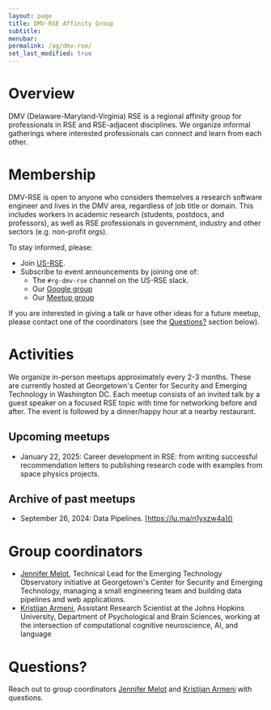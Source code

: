 ```yaml
---
layout: page
title: DMV-RSE Affinity Group
subtitle:
menubar:
permalink: /ag/dmv-rse/
set_last_modified: true
---
```


# Overview

DMV (Delaware-Maryland-Virginia) RSE is a regional affinity group for professionals in RSE and RSE-adjacent disciplines. We organize informal gatherings where interested professionals can connect and learn from each other.

# Membership

DMV-RSE is open to anyone who considers themselves a research software engineer and lives in the DMV area, regardless of job title or domain. This includes workers in academic research (students, postdocs, and professors), as well as RSE professionals in government, industry and other sectors (e.g. non-profit orgs).  

To stay informed, please:

* Join [US-RSE](https://us-rse.org/join/).
* Subscribe to event announcements by joining one of:
  * The `#rg-dmv-rse` channel on the US-RSE slack.
  * Our [Google group](https://groups.google.com/a/us-rse.org/g/rg-dmv-rse)
  * Our [Meetup group](https://www.meetup.com/dc-research-software-engineers/)

If you are interested in giving a talk or have other ideas for a future meetup, please contact one of the coordinators (see the [Questions?](#questions) section below).

# Activities

We organize in-person meetups approximately every 2-3 months. These are currently hosted at Georgetown's Center for Security and Emerging Technology in Washington DC. Each meetup consists of an invited talk by a guest speaker on a focused RSE topic with time for networking before and after. The event is followed by a dinner/happy hour at a nearby restaurant.

## Upcoming meetups

- January 22, 2025: Career development in RSE: from writing successful recommendation letters to publishing research code with examples from space physics projects.

## Archive of past meetups

- September 26, 2024: Data Pipelines. [https://lu.ma/n1yxzw4a]()

# Group coordinators

- [Jennifer Melot](https://cset.georgetown.edu/staff/jennifer-melot/), Technical Lead for the Emerging Technology Observatory initiative at Georgetown's Center for Security and Emerging Technology, managing a small engineering team and building data pipelines and web applications.
- [Kristijan Armeni](https://www.kristijanarmeni.net), Assistant Research Scientist at the Johns Hopkins University, Department of Psychological and Brain Sciences, working at the intersection of computational cognitive neuroscience, AI, and language

# Questions?

Reach out to group coordinators
[Jennifer Melot](mailto:jm3312@georgetown.edu) and
[Kristijan Armeni](mailto:karmeni1@jhu.edu) with questions.  
